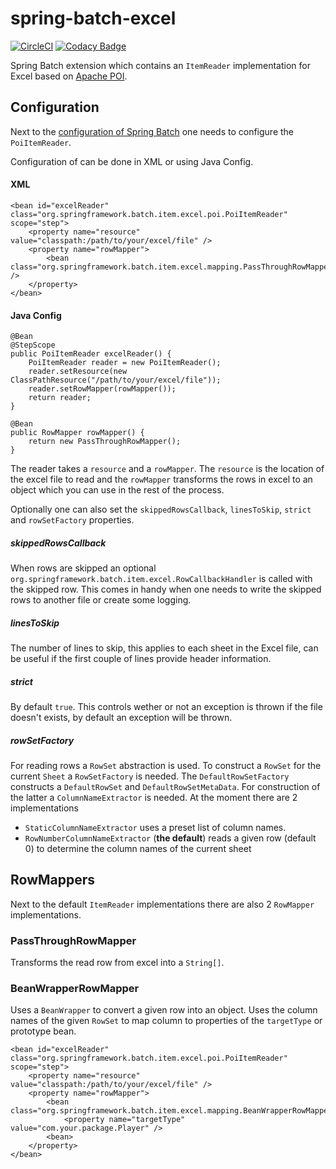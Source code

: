 # spring-batch-excel

[![CircleCI](https://circleci.com/gh/mdeinum/spring-batch-excel.svg?style=svg)](https://circleci.com/gh/mdeinum/spring-batch-excel)
[![Codacy Badge](https://api.codacy.com/project/badge/Grade/c52a51f788a543a9964cb8a148cfcd92)](https://www.codacy.com/manual/mdeinum/spring-batch-excel?utm_source=github.com&amp;utm_medium=referral&amp;utm_content=mdeinum/spring-batch-excel&amp;utm_campaign=Badge_Grade)

Spring Batch extension which contains an `ItemReader` implementation for Excel based on [Apache POI][1]. 

## Configuration

Next to the [configuration of Spring Batch](http://docs.spring.io/spring-batch/reference/html/configureJob.html) one needs to configure the `PoiItemReader`.

Configuration of can be done in XML or using Java Config.

#### XML

    <bean id="excelReader" class="org.springframework.batch.item.excel.poi.PoiItemReader" scope="step">
        <property name="resource" value="classpath:/path/to/your/excel/file" />
        <property name="rowMapper">
            <bean class="org.springframework.batch.item.excel.mapping.PassThroughRowMapper" />
        </property>
    </bean>

#### Java Config

    @Bean
    @StepScope
    public PoiItemReader excelReader() {
        PoiItemReader reader = new PoiItemReader();
        reader.setResource(new ClassPathResource("/path/to/your/excel/file"));
        reader.setRowMapper(rowMapper());
        return reader;
    }

    @Bean
    public RowMapper rowMapper() {
        return new PassThroughRowMapper();
    }

The reader takes a `resource` and a `rowMapper`. The `resource` is the location of the excel file to read and the `rowMapper` transforms the rows in excel to an object which you can use in the rest of the process.

Optionally one can also set the `skippedRowsCallback`, `linesToSkip`, `strict` and `rowSetFactory` properties.

##### skippedRowsCallback
When rows are skipped an optional `org.springframework.batch.item.excel.RowCallbackHandler` is called with the skipped row. This comes in handy when one needs to write the skipped rows to another file or create some logging.

##### linesToSkip
The number of lines to skip, this applies to each sheet in the Excel file, can be useful if the first couple of lines provide header information.

##### strict
By default `true`. This controls wether or not an exception is thrown if the file doesn't exists, by default an exception will be thrown.

##### rowSetFactory
For reading rows a `RowSet` abstraction is used. To construct a `RowSet` for the current `Sheet` a `RowSetFactory` is needed. The `DefaultRowSetFactory` constructs a `DefaultRowSet` and `DefaultRowSetMetaData`. For construction of the latter a `ColumnNameExtractor` is needed. At the moment there are 2 implementations

 - `StaticColumnNameExtractor` uses a preset list of column names.
 - `RowNumberColumnNameExtractor` (**the default**) reads a given row (default 0) to determine the column names of the current sheet

## RowMappers
Next to the default `ItemReader` implementations there are also 2 `RowMapper` implementations.

### PassThroughRowMapper
Transforms the read row from excel into a `String[]`.

### BeanWrapperRowMapper
Uses a `BeanWrapper` to convert a given row into an object. Uses the column names of the given `RowSet` to map column to properties of the `targetType` or prototype bean.

    <bean id="excelReader" class="org.springframework.batch.item.excel.poi.PoiItemReader" scope="step">
        <property name="resource" value="classpath:/path/to/your/excel/file" />
        <property name="rowMapper">
            <bean class="org.springframework.batch.item.excel.mapping.BeanWrapperRowMapper">
                <property name="targetType" value="com.your.package.Player" />
            <bean>
        </property>
    </bean>

[1]: http://poi.apache.org
